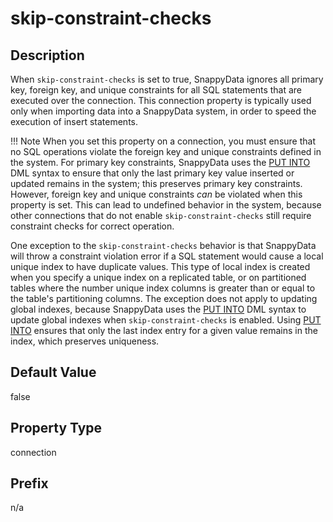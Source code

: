 # skip-constraint-checks

## Description

When `skip-constraint-checks` is set to true, SnappyData ignores all primary key, foreign key, and unique constraints for all SQL statements that are executed over the connection. This connection property is typically used only when importing data into a SnappyData system, in order to speed the execution of insert statements. 

!!! Note
	When you set this property on a connection, you must ensure that no SQL operations violate the foreign key and unique constraints defined in the system. For primary key constraints, SnappyData uses the [PUT INTO](../sql_reference/put-into.md#reference_2A553C72CF7346D890FC904D8654E062) DML syntax to ensure that only the last primary key value inserted or updated remains in the system; this preserves primary key constraints. However, foreign key and unique constraints *can* be violated when this property is set. This can lead to undefined behavior in the system, because other connections that do not enable `skip-constraint-checks` still require constraint checks for correct operation.</p>

One exception to the `skip-constraint-checks` behavior is that SnappyData will throw a constraint violation error if a SQL statement would cause a local unique index to have duplicate values. This type of local index is created when you specify a unique index on a replicated table, or on partitioned tables where the number unique index columns is greater than or equal to the table's partitioning columns. The exception does not apply to updating global indexes, because SnappyData uses the [PUT INTO](../sql_reference/put-into.md#reference_2A553C72CF7346D890FC904D8654E062) DML syntax to update global indexes when `skip-constraint-checks` is enabled. Using [PUT INTO](../sql_reference/put-into.md#reference_2A553C72CF7346D890FC904D8654E062) ensures that only the last index entry for a given value remains in the index, which preserves uniqueness.

## Default Value

false

## Property Type

connection

## Prefix

n/a
